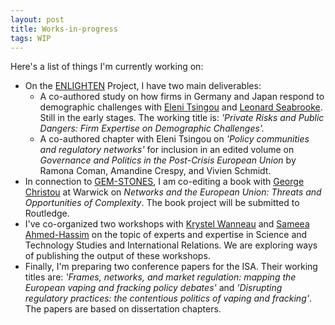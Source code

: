 ```yaml
---
layout: post
title: Works-in-progress
tags: WIP
---
```


Here's a list of things I'm currently working on:

- On the [ENLIGHTEN](http://enlightenproject.eu/) Project, I have two main deliverables:
  - A co-authored study on how firms in Germany and Japan respond to demographic challenges with [Eleni Tsingou](https://www.cbs.dk/en/research/departments-and-centres/department-of-business-and-politics/staff/etdbp) and [Leonard Seabrooke](https://www.cbs.dk/en/research/departments-and-centres/department-of-business-and-politics/staff/lsdbp). Still in the early stages. The working title is: *'Private Risks and Public Dangers: Firm Expertise on Demographic Challenges'.*
  - A co-authored chapter with Eleni Tsingou on *'Policy communities and regulatory networks'* for inclusion in an edited volume on *Governance and Politics in the Post-Crisis European Union* by Ramona Coman, Amandine Crespy, and Vivien Schmidt.  
- In connection to [GEM-STONES](https://gem-stones.eu/), I am co-editing a book with [George Christou](https://www2.warwick.ac.uk/fac/soc/pais/people/christou/) at Warwick on *Networks and the European Union: Threats and Opportunities of Complexity*. The book project will be submitted to Routledge.
- I've co-organized two workshops with [Krystel Wanneau](http://philoscsoc.ulb.be/en/users/kwanneau) and [Sameea Ahmed-Hassim](https://gem-stones.eu/people/sameea-ahmed-hassim) on the topic of experts and expertise in Science and Technology Studies and International Relations. We are exploring ways of publishing the output of these workshops.
- Finally, I'm preparing two conference papers for the ISA. Their working titles are: *'Frames, networks, and market regulation: mapping the European vaping and fracking policy debates'* and *'Disrupting regulatory practices: the contentious politics of vaping and fracking'*. The papers are based on dissertation chapters. 
